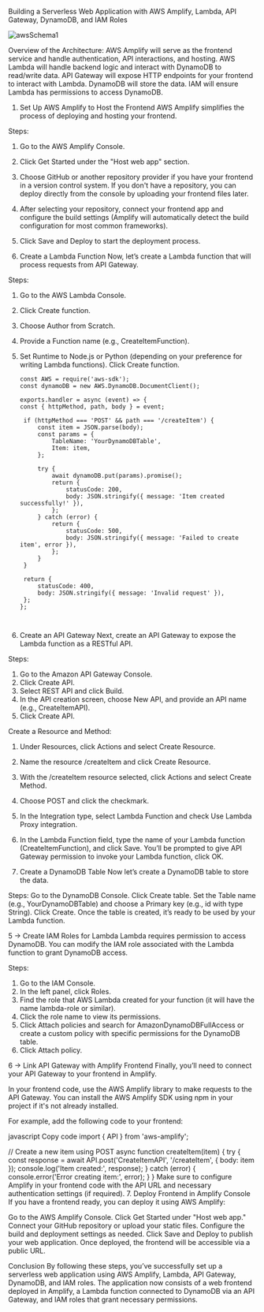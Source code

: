   Building a Serverless Web Application with AWS Amplify, Lambda, API Gateway, DynamoDB, and IAM Roles


![awsSchema1](https://github.com/user-attachments/assets/4f6f05ba-853d-43d1-b9e4-a70d133cc01f)


Overview of the Architecture:
AWS Amplify will serve as the frontend service and handle authentication, API interactions, and hosting.
AWS Lambda will handle backend logic and interact with DynamoDB to read/write data.
API Gateway will expose HTTP endpoints for your frontend to interact with Lambda.
DynamoDB will store the data.
IAM will ensure Lambda has permissions to access DynamoDB.


1. Set Up AWS Amplify to Host the Frontend
AWS Amplify simplifies the process of deploying and hosting your frontend.

Steps:
1. Go to the AWS Amplify Console.
2. Click Get Started under the "Host web app" section.
3. Choose GitHub or another repository provider if you have your frontend in a version control system. If you don't have a repository, you can deploy directly from 
   the console by uploading your frontend files later.
4. After selecting your repository, connect your frontend app and configure the build settings (Amplify will automatically detect the build configuration for most common frameworks).
5. Click Save and Deploy to start the deployment process.


2. Create a Lambda Function
Now, let’s create a Lambda function that will process requests from API Gateway.

Steps:
1. Go to the AWS Lambda Console.
2. Click Create function.
3. Choose Author from Scratch.
4. Provide a Function name (e.g., CreateItemFunction).
5. Set Runtime to Node.js or Python (depending on your preference for writing Lambda functions).
   Click Create function.

   ```
   const AWS = require('aws-sdk');
   const dynamoDB = new AWS.DynamoDB.DocumentClient();

   exports.handler = async (event) => {
   const { httpMethod, path, body } = event;

    if (httpMethod === 'POST' && path === '/createItem') {
        const item = JSON.parse(body);
        const params = {
            TableName: 'YourDynamoDBTable',
            Item: item,
        };
        
        try {
            await dynamoDB.put(params).promise();
            return {
                statusCode: 200,
                body: JSON.stringify({ message: 'Item created successfully!' }),
            };
        } catch (error) {
            return {
                statusCode: 500,
                body: JSON.stringify({ message: 'Failed to create item', error }),
            };
        }
    }

    return {
        statusCode: 400,
        body: JSON.stringify({ message: 'Invalid request' }),
    };
   };



3. Create an API Gateway
Next, create an API Gateway to expose the Lambda function as a RESTful API.

Steps:
1. Go to the Amazon API Gateway Console.
2. Click Create API.
3. Select REST API and click Build.
4. In the API creation screen, choose New API, and provide an API name (e.g., CreateItemAPI).
5. Click Create API.

Create a Resource and Method:
1. Under Resources, click Actions and select Create Resource.
2. Name the resource /createItem and click Create Resource.
3. With the /createItem resource selected, click Actions and select Create Method.
4. Choose POST and click the checkmark.
5. In the Integration type, select Lambda Function and check Use Lambda Proxy integration.
6. In the Lambda Function field, type the name of your Lambda function (CreateItemFunction), and click Save. You’ll be prompted to give API Gateway permission to 
   invoke your Lambda function, click OK.




4. Create a DynamoDB Table
Now let’s create a DynamoDB table to store the data.

Steps:
Go to the DynamoDB Console.
Click Create table.
Set the Table name (e.g., YourDynamoDBTable) and choose a Primary key (e.g., id with type String).
Click Create.
Once the table is created, it’s ready to be used by your Lambda function.

5 -> Create IAM Roles for Lambda
Lambda requires permission to access DynamoDB. You can modify the IAM role associated with the Lambda function to grant DynamoDB access.

Steps:
1. Go to the IAM Console.
2. In the left panel, click Roles.
3. Find the role that AWS Lambda created for your function (it will have the name lambda-role or similar).
4. Click the role name to view its permissions.
5. Click Attach policies and search for AmazonDynamoDBFullAccess or create a custom policy with specific permissions for the DynamoDB table.
6. Click Attach policy.

6 -> Link API Gateway with Amplify Frontend
Finally, you’ll need to connect your API Gateway to your frontend in Amplify.

In your frontend code, use the AWS Amplify library to make requests to the API Gateway. You can install the AWS Amplify SDK using npm in your project if it's not already installed.

For example, add the following code to your frontend:

javascript
Copy code
import { API } from 'aws-amplify';

// Create a new item using POST
async function createItem(item) {
    try {
        const response = await API.post('CreateItemAPI', '/createItem', { body: item });
        console.log('Item created:', response);
    } catch (error) {
        console.error('Error creating item:', error);
    }
}
Make sure to configure Amplify in your frontend code with the API URL and necessary authentication settings (if required).
7. Deploy Frontend in Amplify Console
If you have a frontend ready, you can deploy it using AWS Amplify:

Go to the AWS Amplify Console.
Click Get Started under "Host web app."
Connect your GitHub repository or upload your static files.
Configure the build and deployment settings as needed.
Click Save and Deploy to publish your web application.
Once deployed, the frontend will be accessible via a public URL.

Conclusion
By following these steps, you’ve successfully set up a serverless web application using AWS Amplify, Lambda, API Gateway, DynamoDB, and IAM roles. The application now consists of a web frontend deployed in Amplify, a Lambda function connected to DynamoDB via an API Gateway, and IAM roles that grant necessary permissions.
